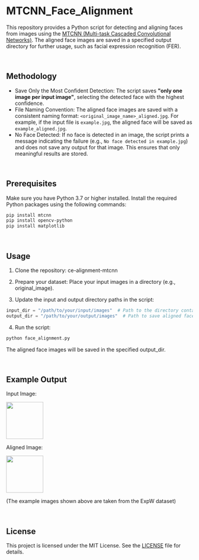 # MTCNN_Face_Alignment
This repository provides a Python script for detecting and aligning faces from images using the [MTCNN (Multi-task Cascaded Convolutional Networks)](https://github.com/serengil/deepface). The aligned face images are saved in a specified output directory for further usage, such as facial expression recognition (FER).

<br>

## Methodology
- Save Only the Most Confident Detection: The script saves **"only one image per input image"**, selecting the detected face with the highest confidence.
- File Naming Convention: The aligned face images are saved with a consistent naming format: `<original_image_name>_aligned.jpg`. For example, if the input file is `example.jpg`, the aligned face will be saved as `example_aligned.jpg`.
- No Face Detected: If no face is detected in an image, the script prints a message indicating the failure (e.g., `No face detected in example.jpg`) and does not save any output for that image. This ensures that only meaningful results are stored.

<br>

## Prerequisites
Make sure you have Python 3.7 or higher installed. Install the required Python packages using the following commands:
```bash
pip install mtcnn
pip install opencv-python
pip install matplotlib
```

<br>

## Usage
1. Clone the repository:
ce-alignment-mtcnn

2. Prepare your dataset:
Place your input images in a directory (e.g., original_image).

3. Update the input and output directory paths in the script:
```python
input_dir = "/path/to/your/input/images"  # Path to the directory containing input images
output_dir = "/path/to/your/output/images"  # Path to save aligned face images
```
4. Run the script:
```bash
python face_alignment.py
```
The aligned face images will be saved in the specified output_dir.

<br>

## Example Output

Input Image:

<img src="https://github.com/user-attachments/assets/6f2f019e-8096-4ee5-a468-51c88f8078b8" width="100" />

Aligned Image:

<img src="https://github.com/user-attachments/assets/facb7e88-94c2-4a44-a475-83fa07475346" width="100" />

(The example images shown above are taken from the ExpW dataset)

<br>

## License

This project is licensed under the MIT License. See the [LICENSE](https://github.com/StevenHSKim/MTCNN_Face_Alignment/blob/main/LICENSE) file for details.

